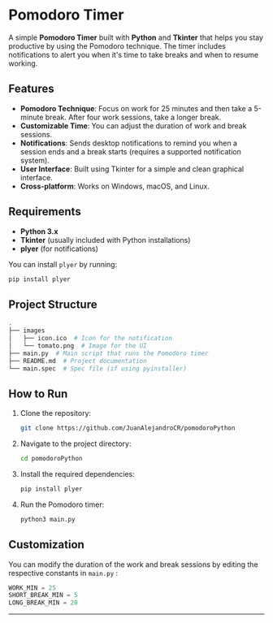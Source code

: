 # Pomodoro Timer

A simple **Pomodoro Timer** built with **Python** and **Tkinter** that helps you stay productive by using the Pomodoro technique. The timer includes notifications to alert you when it's time to take breaks and when to resume working.

## Features

- **Pomodoro Technique**: Focus on work for 25 minutes and then take a 5-minute break. After four work sessions, take a longer break.
- **Customizable Time**: You can adjust the duration of work and break sessions.
- **Notifications**: Sends desktop notifications to remind you when a session ends and a break starts (requires a supported notification system).
- **User Interface**: Built using Tkinter for a simple and clean graphical interface.
- **Cross-platform**: Works on Windows, macOS, and Linux.

## Requirements

- **Python 3.x**
- **Tkinter** (usually included with Python installations)
- **plyer** (for notifications)

You can install `plyer` by running:

```bash
pip install plyer
```

## Project Structure
```bash
.
├── images
│   ├── icon.ico  # Icon for the notification
│   └── tomato.png  # Image for the UI
├── main.py  # Main script that runs the Pomodoro timer
├── README.md  # Project documentation
└── main.spec  # Spec file (if using pyinstaller)

```

## How to Run

1. Clone the repository:
    ```bash
    git clone https://github.com/JuanAlejandroCR/pomodoroPython
    ```

2. Navigate to the project directory:
    ```bash
    cd pomodoroPython
    ```

3. Install the required dependencies:
    ```bash
    pip install plyer
    ```

4. Run the Pomodoro timer:
    ```bash
    python3 main.py
    ```

## Customization
You can modify the duration of the work and break sessions by editing the respective constants in `main.py` :

```python
WORK_MIN = 25
SHORT_BREAK_MIN = 5
LONG_BREAK_MIN = 20
```


---